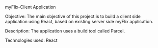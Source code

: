 myFlix-Client Application

Objective:
The main objective of this project is to build a client side application using React, based on existing server side myFlix application.

Description:
The application uses a build tool called Parcel. 

Technologies used:
React
